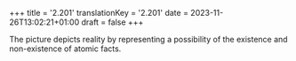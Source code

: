 +++
title = '2.201'
translationKey = '2.201'
date = 2023-11-26T13:02:21+01:00
draft = false
+++

The picture depicts reality by representing a possibility of the existence and non-existence of atomic facts.
